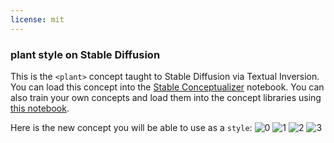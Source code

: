 ```yaml
---
license: mit
---
```

### plant style on Stable Diffusion
This is the `<plant>` concept taught to Stable Diffusion via Textual Inversion. You can load this concept into the [Stable Conceptualizer](https://colab.research.google.com/github/huggingface/notebooks/blob/main/diffusers/stable_conceptualizer_inference.ipynb) notebook. You can also train your own concepts and load them into the concept libraries using [this notebook](https://colab.research.google.com/github/huggingface/notebooks/blob/main/diffusers/sd_textual_inversion_training.ipynb).

Here is the new concept you will be able to use as a `style`:
![<plant> 0](https://huggingface.co/sd-concepts-library/plant-style/resolve/main/concept_images/0.jpeg)
![<plant> 1](https://huggingface.co/sd-concepts-library/plant-style/resolve/main/concept_images/3.jpeg)
![<plant> 2](https://huggingface.co/sd-concepts-library/plant-style/resolve/main/concept_images/1.jpeg)
![<plant> 3](https://huggingface.co/sd-concepts-library/plant-style/resolve/main/concept_images/2.jpeg)

